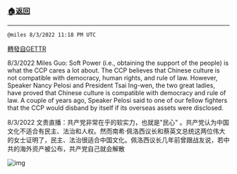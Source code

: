 ###  [:house:返回](README.md)
---


`@miles 8/3/2022 11:18 PM UTC`

[轉發自GETTR](https://gettr.com/post/p1l0ieu449e)

8/3/2022 Miles Guo: Soft Power (i.e., obtaining the support of the people) is what the CCP cares a lot about. The CCP believes that Chinese culture is not compatible with democracy, human rights, and rule of law. However, Speaker Nancy Pelosi and President Tsai Ing-wen, the two great ladies, have proved that Chinese culture is compatible with democracy and rule of law. A couple of years ago, Speaker Pelosi said to one of our fellow fighters that the CCP would disband by itself if its overseas assets were disclosed.

8/3/2022 文贵直播：共产党非常在乎的软实力，也就是"民心" 。共产党认为中国文化不适合有民主、法治和人权。然而南希·佩洛西议长和蔡英文总统这两位伟大的女士证明了，民主、法治很适合中国文化。佩洛西议长几年前曾跟战友说，若中共的海外资产被公布，共产党自己就会解散


![img](https://media.gettr.com/group6/getter/2022/08/03/23/81036d65-02e5-135b-1b54-e2c57bdad65a/out.jpg)
